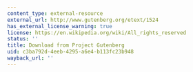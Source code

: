 ```yaml
---
content_type: external-resource
external_url: http://www.gutenberg.org/etext/1524
has_external_license_warning: true
license: https://en.wikipedia.org/wiki/All_rights_reserved
status: ''
title: Download from Project Gutenberg
uid: c3ba792d-4eeb-4295-a6e4-b113fc23b948
wayback_url: ''
---
```

